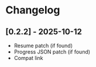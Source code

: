 # Changelog

## [0.2.2] - 2025-10-12
- Resume patch (if found)
- Progress JSON patch (if found)
- Compat link

